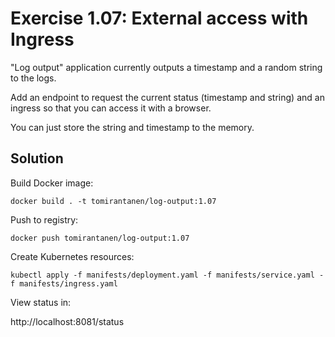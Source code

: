 # Exercise 1.07: External access with Ingress

"Log output" application currently outputs a timestamp and a random string to the logs.

Add an endpoint to request the current status (timestamp and string) and an ingress so that you can access it with a browser.

You can just store the string and timestamp to the memory.

## Solution

Build Docker image:

`docker build . -t tomirantanen/log-output:1.07`

Push to registry:

`docker push tomirantanen/log-output:1.07`

Create Kubernetes resources:

`kubectl apply -f manifests/deployment.yaml -f manifests/service.yaml -f manifests/ingress.yaml`

View status in:

http://localhost:8081/status
